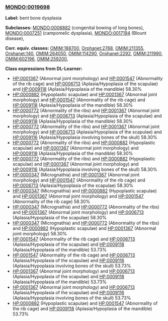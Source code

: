 
### [MONDO:0019698](http://purl.obolibrary.org/obo/MONDO_0019698)
**Label:** bent bone dysplasia

**Subclasses:** [MONDO:0008882](http://purl.obolibrary.org/obo/MONDO_0008882) (congenital bowing of long bones), [MONDO:0007251](http://purl.obolibrary.org/obo/MONDO_0007251) (campomelic dysplasia), [MONDO:0017194](http://purl.obolibrary.org/obo/MONDO_0017194) (Blount disease), 

**Corr. equiv. classes:** [OMIM:188700](http://purl.obolibrary.org/obo/OMIM_188700), [Orphanet:2768](http://www.orpha.net/ORDO/Orphanet_2768), [OMIM:211355](http://purl.obolibrary.org/obo/OMIM_211355), [Orphanet:140](http://www.orpha.net/ORDO/Orphanet_140), [OMIM:264050](http://purl.obolibrary.org/obo/OMIM_264050), [OMIM:114290](http://purl.obolibrary.org/obo/OMIM_114290), [Orphanet:2292](http://www.orpha.net/ORDO/Orphanet_2292), [OMIM:211990](http://purl.obolibrary.org/obo/OMIM_211990), [OMIM:602196](http://purl.obolibrary.org/obo/OMIM_602196), [OMIM:259200](http://purl.obolibrary.org/obo/OMIM_259200), 

**Class expressions from DL-Learner:**

- [HP:0001367](http://purl.obolibrary.org/obo/HP_0001367) (Abnormal joint morphology) and [HP:0001547](http://purl.obolibrary.org/obo/HP_0001547) (Abnormality of the rib cage) and [HP:0006713](http://purl.obolibrary.org/obo/HP_0006713) (Aplasia/Hypoplasia of the scapulae) and [HP:0009118](http://purl.obolibrary.org/obo/HP_0009118) (Aplasia/Hypoplasia of the mandible) 58.30%
- [HP:0000882](http://purl.obolibrary.org/obo/HP_0000882) (Hypoplastic scapulae) and [HP:0001367](http://purl.obolibrary.org/obo/HP_0001367) (Abnormal joint morphology) and [HP:0001547](http://purl.obolibrary.org/obo/HP_0001547) (Abnormality of the rib cage) and [HP:0009118](http://purl.obolibrary.org/obo/HP_0009118) (Aplasia/Hypoplasia of the mandible) 58.30%
- [HP:0000772](http://purl.obolibrary.org/obo/HP_0000772) (Abnormality of the ribs) and [HP:0001367](http://purl.obolibrary.org/obo/HP_0001367) (Abnormal joint morphology) and [HP:0006713](http://purl.obolibrary.org/obo/HP_0006713) (Aplasia/Hypoplasia of the scapulae) and [HP:0009118](http://purl.obolibrary.org/obo/HP_0009118) (Aplasia/Hypoplasia of the mandible) 58.30%
- [HP:0000772](http://purl.obolibrary.org/obo/HP_0000772) (Abnormality of the ribs) and [HP:0001367](http://purl.obolibrary.org/obo/HP_0001367) (Abnormal joint morphology) and [HP:0006713](http://purl.obolibrary.org/obo/HP_0006713) (Aplasia/Hypoplasia of the scapulae) and [HP:0009116](http://purl.obolibrary.org/obo/HP_0009116) (Aplasia/Hypoplasia involving bones of the skull) 58.30%
- [HP:0000772](http://purl.obolibrary.org/obo/HP_0000772) (Abnormality of the ribs) and [HP:0000882](http://purl.obolibrary.org/obo/HP_0000882) (Hypoplastic scapulae) and [HP:0001367](http://purl.obolibrary.org/obo/HP_0001367) (Abnormal joint morphology) and [HP:0009118](http://purl.obolibrary.org/obo/HP_0009118) (Aplasia/Hypoplasia of the mandible) 58.30%
- [HP:0000772](http://purl.obolibrary.org/obo/HP_0000772) (Abnormality of the ribs) and [HP:0000882](http://purl.obolibrary.org/obo/HP_0000882) (Hypoplastic scapulae) and [HP:0001367](http://purl.obolibrary.org/obo/HP_0001367) (Abnormal joint morphology) and [HP:0009116](http://purl.obolibrary.org/obo/HP_0009116) (Aplasia/Hypoplasia involving bones of the skull) 58.30%
- [HP:0000347](http://purl.obolibrary.org/obo/HP_0000347) (Micrognathia) and [HP:0001367](http://purl.obolibrary.org/obo/HP_0001367) (Abnormal joint morphology) and [HP:0001547](http://purl.obolibrary.org/obo/HP_0001547) (Abnormality of the rib cage) and [HP:0006713](http://purl.obolibrary.org/obo/HP_0006713) (Aplasia/Hypoplasia of the scapulae) 58.30%
- [HP:0000347](http://purl.obolibrary.org/obo/HP_0000347) (Micrognathia) and [HP:0000882](http://purl.obolibrary.org/obo/HP_0000882) (Hypoplastic scapulae) and [HP:0001367](http://purl.obolibrary.org/obo/HP_0001367) (Abnormal joint morphology) and [HP:0001547](http://purl.obolibrary.org/obo/HP_0001547) (Abnormality of the rib cage) 58.30%
- [HP:0000347](http://purl.obolibrary.org/obo/HP_0000347) (Micrognathia) and [HP:0000772](http://purl.obolibrary.org/obo/HP_0000772) (Abnormality of the ribs) and [HP:0001367](http://purl.obolibrary.org/obo/HP_0001367) (Abnormal joint morphology) and [HP:0006713](http://purl.obolibrary.org/obo/HP_0006713) (Aplasia/Hypoplasia of the scapulae) 58.30%
- [HP:0000347](http://purl.obolibrary.org/obo/HP_0000347) (Micrognathia) and [HP:0000772](http://purl.obolibrary.org/obo/HP_0000772) (Abnormality of the ribs) and [HP:0000882](http://purl.obolibrary.org/obo/HP_0000882) (Hypoplastic scapulae) and [HP:0001367](http://purl.obolibrary.org/obo/HP_0001367) (Abnormal joint morphology) 58.30%
- [HP:0001547](http://purl.obolibrary.org/obo/HP_0001547) (Abnormality of the rib cage) and [HP:0006713](http://purl.obolibrary.org/obo/HP_0006713) (Aplasia/Hypoplasia of the scapulae) and [HP:0009118](http://purl.obolibrary.org/obo/HP_0009118) (Aplasia/Hypoplasia of the mandible) 53.73%
- [HP:0001547](http://purl.obolibrary.org/obo/HP_0001547) (Abnormality of the rib cage) and [HP:0006713](http://purl.obolibrary.org/obo/HP_0006713) (Aplasia/Hypoplasia of the scapulae) and [HP:0009116](http://purl.obolibrary.org/obo/HP_0009116) (Aplasia/Hypoplasia involving bones of the skull) 53.73%
- [HP:0001367](http://purl.obolibrary.org/obo/HP_0001367) (Abnormal joint morphology) and [HP:0006713](http://purl.obolibrary.org/obo/HP_0006713) (Aplasia/Hypoplasia of the scapulae) and [HP:0009118](http://purl.obolibrary.org/obo/HP_0009118) (Aplasia/Hypoplasia of the mandible) 53.73%
- [HP:0001367](http://purl.obolibrary.org/obo/HP_0001367) (Abnormal joint morphology) and [HP:0006713](http://purl.obolibrary.org/obo/HP_0006713) (Aplasia/Hypoplasia of the scapulae) and [HP:0009116](http://purl.obolibrary.org/obo/HP_0009116) (Aplasia/Hypoplasia involving bones of the skull) 53.73%
- [HP:0000882](http://purl.obolibrary.org/obo/HP_0000882) (Hypoplastic scapulae) and [HP:0001547](http://purl.obolibrary.org/obo/HP_0001547) (Abnormality of the rib cage) and [HP:0009118](http://purl.obolibrary.org/obo/HP_0009118) (Aplasia/Hypoplasia of the mandible) 53.73%


